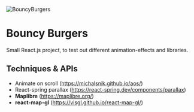 ![BouncyBurgers](https://res.cloudinary.com/dhrtgukmg/image/upload/v1662731321/Bouncy%20Burgers/bouncyburgers-cover_qqzxzm.png)

# Bouncy Burgers

Small React.js project, to test out different animation-effects and libraries.

## Techniques & APIs

* <strong></strong>Animate on scroll (https://michalsnik.github.io/aos/)
* <strong></strong>React-spring parallax (https://react-spring.dev/components/parallax)
* <strong>Maplibre</strong> (https://maplibre.org/)
* <strong>react-map-gl</strong> (https://visgl.github.io/react-map-gl/)
